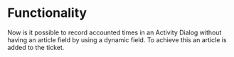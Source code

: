 # Functionality

Now is it possible to record accounted times in an Activity Dialog without having an article field by using a dynamic field. To achieve this an article is added to the ticket.
